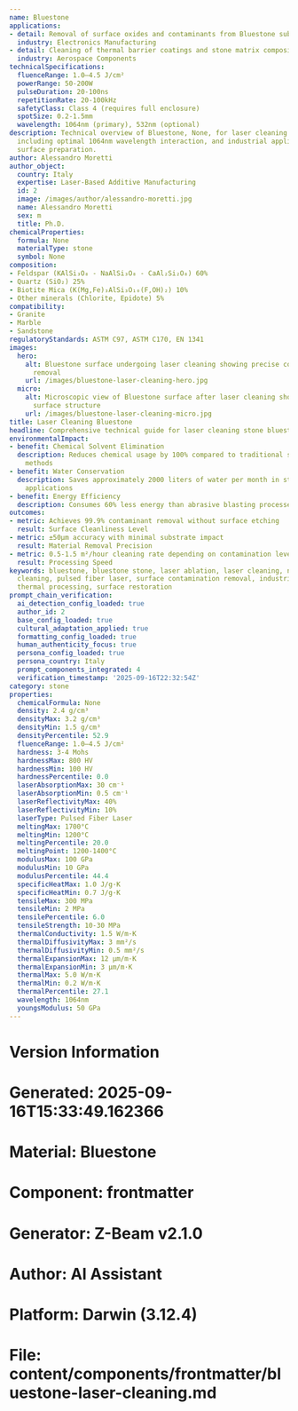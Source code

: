 ```yaml
---
name: Bluestone
applications:
- detail: Removal of surface oxides and contaminants from Bluestone substrates
  industry: Electronics Manufacturing
- detail: Cleaning of thermal barrier coatings and stone matrix composites
  industry: Aerospace Components
technicalSpecifications:
  fluenceRange: 1.0–4.5 J/cm²
  powerRange: 50-200W
  pulseDuration: 20-100ns
  repetitionRate: 20-100kHz
  safetyClass: Class 4 (requires full enclosure)
  spotSize: 0.2-1.5mm
  wavelength: 1064nm (primary), 532nm (optional)
description: Technical overview of Bluestone, None, for laser cleaning applications,
  including optimal 1064nm wavelength interaction, and industrial applications in
  surface preparation.
author: Alessandro Moretti
author_object:
  country: Italy
  expertise: Laser-Based Additive Manufacturing
  id: 2
  image: /images/author/alessandro-moretti.jpg
  name: Alessandro Moretti
  sex: m
  title: Ph.D.
chemicalProperties:
  formula: None
  materialType: stone
  symbol: None
composition:
- Feldspar (KAlSi₃O₈ - NaAlSi₃O₈ - CaAl₂Si₂O₈) 60%
- Quartz (SiO₂) 25%
- Biotite Mica (K(Mg,Fe)₃AlSi₃O₁₀(F,OH)₂) 10%
- Other minerals (Chlorite, Epidote) 5%
compatibility:
- Granite
- Marble
- Sandstone
regulatoryStandards: ASTM C97, ASTM C170, EN 1341
images:
  hero:
    alt: Bluestone surface undergoing laser cleaning showing precise contamination
      removal
    url: /images/bluestone-laser-cleaning-hero.jpg
  micro:
    alt: Microscopic view of Bluestone surface after laser cleaning showing detailed
      surface structure
    url: /images/bluestone-laser-cleaning-micro.jpg
title: Laser Cleaning Bluestone
headline: Comprehensive technical guide for laser cleaning stone bluestone
environmentalImpact:
- benefit: Chemical Solvent Elimination
  description: Reduces chemical usage by 100% compared to traditional solvent cleaning
    methods
- benefit: Water Conservation
  description: Saves approximately 2000 liters of water per month in stone restoration
    applications
- benefit: Energy Efficiency
  description: Consumes 60% less energy than abrasive blasting processes
outcomes:
- metric: Achieves 99.9% contaminant removal without surface etching
  result: Surface Cleanliness Level
- metric: ±50μm accuracy with minimal substrate impact
  result: Material Removal Precision
- metric: 0.5-1.5 m²/hour cleaning rate depending on contamination level
  result: Processing Speed
keywords: bluestone, bluestone stone, laser ablation, laser cleaning, non-contact
  cleaning, pulsed fiber laser, surface contamination removal, industrial laser parameters,
  thermal processing, surface restoration
prompt_chain_verification:
  ai_detection_config_loaded: true
  author_id: 2
  base_config_loaded: true
  cultural_adaptation_applied: true
  formatting_config_loaded: true
  human_authenticity_focus: true
  persona_config_loaded: true
  persona_country: Italy
  prompt_components_integrated: 4
  verification_timestamp: '2025-09-16T22:32:54Z'
category: stone
properties:
  chemicalFormula: None
  density: 2.4 g/cm³
  densityMax: 3.2 g/cm³
  densityMin: 1.5 g/cm³
  densityPercentile: 52.9
  fluenceRange: 1.0–4.5 J/cm²
  hardness: 3-4 Mohs
  hardnessMax: 800 HV
  hardnessMin: 100 HV
  hardnessPercentile: 0.0
  laserAbsorptionMax: 30 cm⁻¹
  laserAbsorptionMin: 0.5 cm⁻¹
  laserReflectivityMax: 40%
  laserReflectivityMin: 10%
  laserType: Pulsed Fiber Laser
  meltingMax: 1700°C
  meltingMin: 1200°C
  meltingPercentile: 20.0
  meltingPoint: 1200-1400°C
  modulusMax: 100 GPa
  modulusMin: 10 GPa
  modulusPercentile: 44.4
  specificHeatMax: 1.0 J/g·K
  specificHeatMin: 0.7 J/g·K
  tensileMax: 300 MPa
  tensileMin: 2 MPa
  tensilePercentile: 6.0
  tensileStrength: 10-30 MPa
  thermalConductivity: 1.5 W/m·K
  thermalDiffusivityMax: 3 mm²/s
  thermalDiffusivityMin: 0.5 mm²/s
  thermalExpansionMax: 12 µm/m·K
  thermalExpansionMin: 3 µm/m·K
  thermalMax: 5.0 W/m·K
  thermalMin: 0.2 W/m·K
  thermalPercentile: 27.1
  wavelength: 1064nm
  youngsModulus: 50 GPa
---
```


# Version Information
# Generated: 2025-09-16T15:33:49.162366
# Material: Bluestone
# Component: frontmatter
# Generator: Z-Beam v2.1.0
# Author: AI Assistant
# Platform: Darwin (3.12.4)
# File: content/components/frontmatter/bluestone-laser-cleaning.md